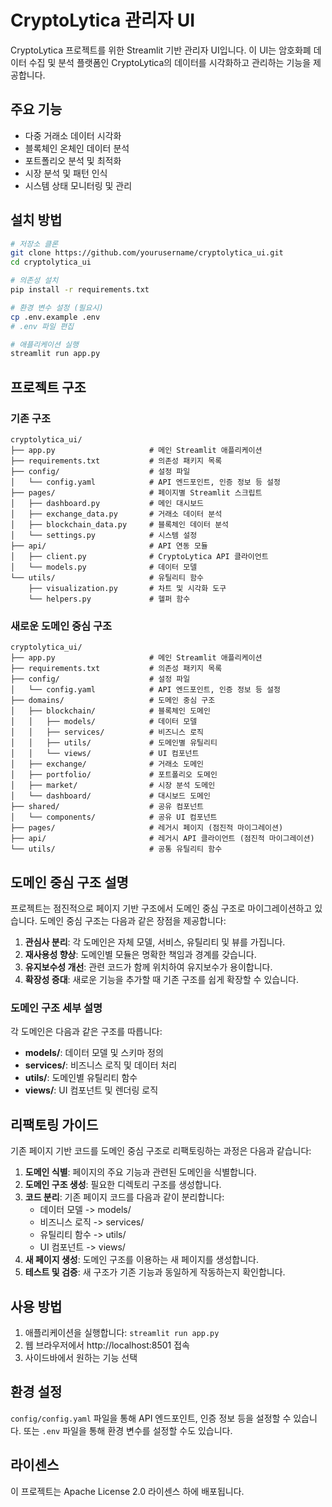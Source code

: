 # CryptoLytica 관리자 UI

CryptoLytica 프로젝트를 위한 Streamlit 기반 관리자 UI입니다. 이 UI는 암호화폐 데이터 수집 및 분석 플랫폼인 CryptoLytica의 데이터를 시각화하고 관리하는 기능을 제공합니다.

## 주요 기능

- 다중 거래소 데이터 시각화
- 블록체인 온체인 데이터 분석
- 포트폴리오 분석 및 최적화
- 시장 분석 및 패턴 인식
- 시스템 상태 모니터링 및 관리

## 설치 방법

```bash
# 저장소 클론
git clone https://github.com/yourusername/cryptolytica_ui.git
cd cryptolytica_ui

# 의존성 설치
pip install -r requirements.txt

# 환경 변수 설정 (필요시)
cp .env.example .env
# .env 파일 편집

# 애플리케이션 실행
streamlit run app.py
```

## 프로젝트 구조

### 기존 구조
```
cryptolytica_ui/
├── app.py                     # 메인 Streamlit 애플리케이션
├── requirements.txt           # 의존성 패키지 목록
├── config/                    # 설정 파일
│   └── config.yaml            # API 엔드포인트, 인증 정보 등 설정
├── pages/                     # 페이지별 Streamlit 스크립트
│   ├── dashboard.py           # 메인 대시보드
│   ├── exchange_data.py       # 거래소 데이터 분석
│   ├── blockchain_data.py     # 블록체인 데이터 분석
│   └── settings.py            # 시스템 설정
├── api/                       # API 연동 모듈
│   ├── client.py              # CryptoLytica API 클라이언트
│   └── models.py              # 데이터 모델
└── utils/                     # 유틸리티 함수
    ├── visualization.py       # 차트 및 시각화 도구
    └── helpers.py             # 헬퍼 함수
```

### 새로운 도메인 중심 구조
```
cryptolytica_ui/
├── app.py                     # 메인 Streamlit 애플리케이션
├── requirements.txt           # 의존성 패키지 목록
├── config/                    # 설정 파일
│   └── config.yaml            # API 엔드포인트, 인증 정보 등 설정
├── domains/                   # 도메인 중심 구조
│   ├── blockchain/            # 블록체인 도메인
│   │   ├── models/            # 데이터 모델
│   │   ├── services/          # 비즈니스 로직
│   │   ├── utils/             # 도메인별 유틸리티
│   │   └── views/             # UI 컴포넌트
│   ├── exchange/              # 거래소 도메인
│   ├── portfolio/             # 포트폴리오 도메인
│   ├── market/                # 시장 분석 도메인
│   └── dashboard/             # 대시보드 도메인
├── shared/                    # 공유 컴포넌트
│   └── components/            # 공유 UI 컴포넌트
├── pages/                     # 레거시 페이지 (점진적 마이그레이션)
├── api/                       # 레거시 API 클라이언트 (점진적 마이그레이션)
└── utils/                     # 공통 유틸리티 함수
```

## 도메인 중심 구조 설명

프로젝트는 점진적으로 페이지 기반 구조에서 도메인 중심 구조로 마이그레이션하고 있습니다. 도메인 중심 구조는 다음과 같은 장점을 제공합니다:

1. **관심사 분리**: 각 도메인은 자체 모델, 서비스, 유틸리티 및 뷰를 가집니다.
2. **재사용성 향상**: 도메인별 모듈은 명확한 책임과 경계를 갖습니다.
3. **유지보수성 개선**: 관련 코드가 함께 위치하여 유지보수가 용이합니다.
4. **확장성 증대**: 새로운 기능을 추가할 때 기존 구조를 쉽게 확장할 수 있습니다.

### 도메인 구조 세부 설명

각 도메인은 다음과 같은 구조를 따릅니다:

- **models/**: 데이터 모델 및 스키마 정의
- **services/**: 비즈니스 로직 및 데이터 처리
- **utils/**: 도메인별 유틸리티 함수
- **views/**: UI 컴포넌트 및 렌더링 로직

## 리팩토링 가이드

기존 페이지 기반 코드를 도메인 중심 구조로 리팩토링하는 과정은 다음과 같습니다:

1. **도메인 식별**: 페이지의 주요 기능과 관련된 도메인을 식별합니다.
2. **도메인 구조 생성**: 필요한 디렉토리 구조를 생성합니다.
3. **코드 분리**: 기존 페이지 코드를 다음과 같이 분리합니다:
   - 데이터 모델 -> models/
   - 비즈니스 로직 -> services/
   - 유틸리티 함수 -> utils/
   - UI 컴포넌트 -> views/
4. **새 페이지 생성**: 도메인 구조를 이용하는 새 페이지를 생성합니다.
5. **테스트 및 검증**: 새 구조가 기존 기능과 동일하게 작동하는지 확인합니다.

## 사용 방법

1. 애플리케이션을 실행합니다: `streamlit run app.py`
2. 웹 브라우저에서 http://localhost:8501 접속
3. 사이드바에서 원하는 기능 선택

## 환경 설정

`config/config.yaml` 파일을 통해 API 엔드포인트, 인증 정보 등을 설정할 수 있습니다. 또는 `.env` 파일을 통해 환경 변수를 설정할 수도 있습니다.

## 라이센스

이 프로젝트는 Apache License 2.0 라이센스 하에 배포됩니다. 
